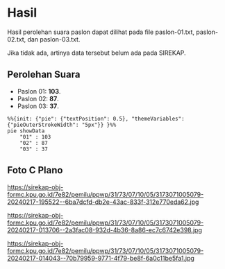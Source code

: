 # Hasil

Hasil perolehan suara paslon dapat dilihat pada file paslon-01.txt, paslon-02.txt, dan paslon-03.txt.

Jika tidak ada, artinya data tersebut belum ada pada SIREKAP.

## Perolehan Suara

 * Paslon 01: **103**.
 * Paslon 02: **87**.
 * Paslon 03: **37**.

```mermaid
%%{init: {"pie": {"textPosition": 0.5}, "themeVariables": {"pieOuterStrokeWidth": "5px"}} }%%
pie showData
    "01" : 103
    "02" : 87
    "03" : 37
```
## Foto C Plano

https://sirekap-obj-formc.kpu.go.id/7e82/pemilu/ppwp/31/73/07/10/05/3173071005079-20240217-195522--6ba7dcfd-db2e-43ac-833f-312e770eda62.jpg

https://sirekap-obj-formc.kpu.go.id/7e82/pemilu/ppwp/31/73/07/10/05/3173071005079-20240217-013706--2a3fac08-932d-4b36-8a86-ec7c6742e398.jpg

https://sirekap-obj-formc.kpu.go.id/7e82/pemilu/ppwp/31/73/07/10/05/3173071005079-20240217-014043--70b79959-9771-4f79-be8f-6a0c11be5fa1.jpg

